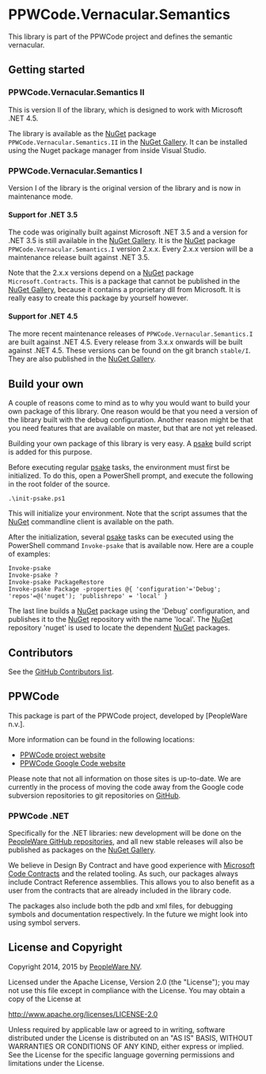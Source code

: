 # PPWCode.Vernacular.Semantics

This library is part of the PPWCode project and defines the semantic vernacular.


## Getting started

### PPWCode.Vernacular.Semantics II

This is version II of the library, which is designed to work with Microsoft .NET 4.5.

The library is available as the [NuGet] package `PPWCode.Vernacular.Semantics.II` in the [NuGet Gallery].  It can be installed using the Nuget package manager from inside Visual Studio.


### PPWCode.Vernacular.Semantics I

Version I of the library is the original version of the library and is now in maintenance mode.

#### Support for .NET 3.5

The code  was originally built against Microsoft .NET 3.5 and a version for .NET 3.5 is still available in the [NuGet Gallery].  It is the [NuGet] package `PPWCode.Vernacular.Semantics.I` version 2.x.x.  Every 2.x.x version will be a maintenance release built against .NET 3.5.

Note that the 2.x.x versions depend on a [NuGet] package `Microsoft.Contracts`.  This is a package that cannot be published in the [NuGet Gallery], because it contains a proprietary dll from Microsoft.  It is really easy to create this package by yourself however.

#### Support for .NET 4.5

The more recent maintenance releases of `PPWCode.Vernacular.Semantics.I`  are built against .NET 4.5.  Every release from 3.x.x onwards will be built against .NET 4.5.  These versions can be found on the git branch `stable/I`.  They are also published in the [NuGet Gallery].


## Build your own

A couple of reasons come to mind as to why you would want to build your own package of
this library. One reason would be that you need a version of the library built
with the debug configuration. Another reason might be that you need features
that are available on master, but that are not yet released.

Building your own package of this library is very easy.  A [psake] build script is
added for this purpose.

Before executing regular [psake] tasks, the environment must first be initialized.
To do this, open a PowerShell prompt, and execute the following in the root folder
of the source.

    .\init-psake.ps1

This will initialize your environment. Note that the script assumes that the
[NuGet] commandline client is available on the path.

After the initialization, several [psake] tasks can be executed using the
PowerShell command `Invoke-psake` that is available now. Here are a couple
of examples:

    Invoke-psake
    Invoke-psake ?
    Invoke-psake PackageRestore
    Invoke-psake Package -properties @{ 'configuration'='Debug'; 'repos'=@('nuget'); 'publishrepo' = 'local' }

The last line builds a [NuGet] package using the 'Debug' configuration, and publishes
it to the [NuGet] repository with the name 'local'. The [NuGet] repository 'nuget'
is used to locate the dependent [NuGet] packages.


## Contributors

See the [GitHub Contributors list].


## PPWCode

This package is part of the PPWCode project, developed by [PeopleWare n.v.].

More information can be found in the following locations:
* [PPWCode project website]
* [PPWCode Google Code website]

Please note that not all information on those sites is up-to-date. We are
currently in the process of moving the code away from the Google code
subversion repositories to git repositories on [GitHub].


### PPWCode .NET

Specifically for the .NET libraries: new development will be done on the
[PeopleWare GitHub repositories], and all new stable releases will also
be published as packages on the [NuGet Gallery].

We believe in Design By Contract and have good experience with
[Microsoft Code Contracts] and the related tooling.  As such, our packages
always include Contract Reference assemblies.  This allows you to also
benefit as a user from the contracts that are already included in the
library code.

The packages also include both the pdb and xml files, for debugging symbols
and documentation respectively.  In the future we might look into using
symbol servers.


## License and Copyright

Copyright 2014, 2015 by [PeopleWare NV].

Licensed under the Apache License, Version 2.0 (the "License");
you may not use this file except in compliance with the License.
You may obtain a copy of the License at

http://www.apache.org/licenses/LICENSE-2.0

Unless required by applicable law or agreed to in writing, software
distributed under the License is distributed on an "AS IS" BASIS,
WITHOUT WARRANTIES OR CONDITIONS OF ANY KIND, either express or implied.
See the License for the specific language governing permissions and
limitations under the License.



[PPWCode project website]: http://www.ppwcode.org
[PPWCode Google Code website]: http://ppwcode.googlecode.com

[PeopleWare NV]: http://www.peopleware.be/

[NuGet]: https://www.nuget.org/
[NuGet Gallery]: https://www.nuget.org/policies/About

[GitHub]: https://github.com
[PeopleWare GitHub repositories]: https://github.com/peopleware

[Microsoft Code Contracts]: http://research.microsoft.com/en-us/projects/contracts/

[psake]: https://github.com/psake/psake

[GitHub Contributors list]: https://github.com/peopleware/net-ppwcode-vernacular-semantics/graphs/contributors
